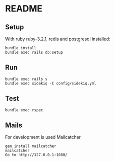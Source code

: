 # README

## Setup

With ruby ruby-3.2.1, redis and postgresql installed:

```
bundle install
bundle exec rails db:setup
```

## Run
```
bundle exec rails s
bundle exec sidekiq -C config/sidekiq.yml
```

## Test
```
bundle exec rspec
```

## Mails
For development is used Mailcatcher

```
gem install mailcatcher
mailcatcher
Go to http://127.0.0.1:1080/
```
